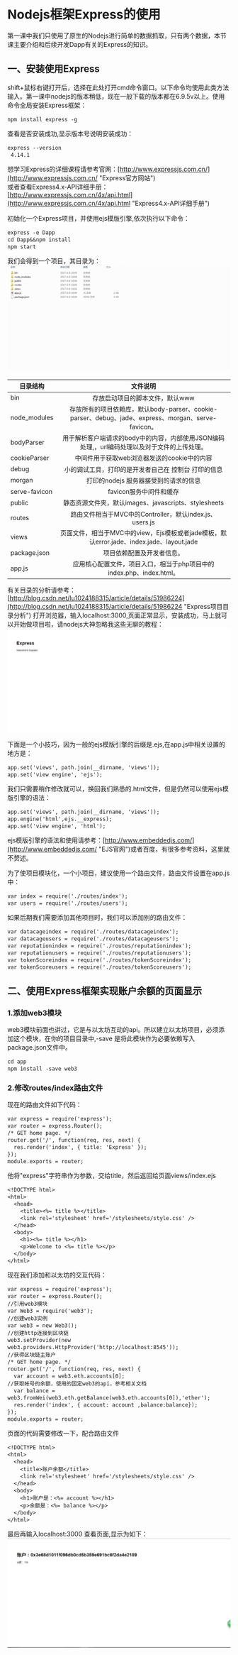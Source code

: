 # Nodejs框架Express的使用 #

第一课中我们只使用了原生的Nodejs进行简单的数据抓取，只有两个数据，本节课主要介绍和后续开发Dapp有关的Express的知识。

## 一、安装使用Express ##

shift+鼠标右键打开后，选择在此处打开cmd命令窗口。以下命令均使用此类方法输入。第一课中nodejs的版本稍低，现在一般下载的版本都在6.9.5v以上。使用命令全局安装Express框架：
	
	npm install express -g 
查看是否安装成功,显示版本号说明安装成功：
   
    express --version
     4.14.1
想学习Express的详细课程请参考官网：[http://www.expressjs.com.cn/](http://www.expressjs.com.cn/ "Express官方网站")<br>
或者查看Express4.x-API详细手册： [http://www.expressjs.com.cn/4x/api.html](http://www.expressjs.com.cn/4x/api.html "Express4.x-API详细手册")

初始化一个Express项目，并使用ejs模版引擎,依次执行以下命令：

    express -e Dapp
	cd Dapp&&npm install
	npm start
我们会得到一个项目，其目录为：
![](catalog.jpg)

| 目录结构 | 文件说明           
|------ |:-------------:
| bin | 存放启动项目的脚本文件，默认www 
| node_modules | 存放所有的项目依赖库，默认body-parser、cookie-parser、debug、jade、express、morgan、serve-favicon。      
| bodyParser | 用于解析客户端请求的body中的内容，内部使用JSON编码处理,，url编码处理以及对于文件的上传处理。
| cookieParser | 中间件用于获取web浏览器发送的cookie中的内容
| debug | 小的调试工具，打印的是开发者自己在 控制台 打印的信息      
| morgan |打印的nodejs 服务器接受到的请求的信息
| serve-favicon | favicon服务中间件和缓存
| public | 静态资源文件夹，默认images、javascripts、stylesheets
| routes | 路由文件相当于MVC中的Controller，默认index.js、users.js
| views | 页面文件，相当于MVC中的view，Ejs模板或者jade模板，默认error.jade、index.jade、layout.jade	
| package.json | 项目依赖配置及开发者信息。	
| app.js | 应用核心配置文件，项目入口，相当于php项目中的 index.php、index.html。
	
有关目录的分析请参考：[http://blog.csdn.net/lu1024188315/article/details/51986224](http://blog.csdn.net/lu1024188315/article/details/51986224 "Express项目目录分析")
打开浏览器，输入localhost:3000,页面正常显示，安装成功，马上就可以开始做项目啦，请nodejs大神忽略我这些无聊的教程：
![](test.jpg)

下面是一个小技巧，因为一般的ejs模版引擎的后缀是.ejs,在app.js中相关设置的地方是：

	app.set('views', path.join(__dirname, 'views'));
	app.set('view engine', 'ejs');
我们只需要稍作修改就可以，换回我们熟悉的.html文件，但是仍然可以使用ejs模版引擎的语法：

	app.set('views', path.join(__dirname, 'views'));
	app.engine('html',ejs.__express);
	app.set('view engine', 'html');
ejs模版引擎的语法和使用请参考：[http://www.embeddedjs.com/](http://www.embeddedjs.com/ "EJS官网")或者百度，有很多参考资料，这里就不赘述。

为了使项目模块化，一个小项目，建议使用一个路由文件，路由文件设置在app.js中：

	var index = require('./routes/index');
	var users = require('./routes/users');

如果后期我们需要添加其他项目时，我们可以添加别的路由文件：

	var datacageindex = require('./routes/datacageindex');
	var datacageusers = require('./routes/datacageusers');
	var reputationindex = require('./routes/reputationindex');
	var reputationusers = require('./routes/reputationusers');
	var tokenScoreindex = require('./routes/tokenScoreindex');
	var tokenScoreusers = require('./routes/tokenScoreusers');
## 二、使用Express框架实现账户余额的页面显示 ##

### 1.添加web3模块 ###
web3模块前面也讲过，它是与以太坊互动的api。所以建立以太坊项目，必须添加这个模块，在你的项目目录中,-save 是将此模块作为必要依赖写入package.json文件中。
	
	cd app
	npm install -save web3

### 2.修改routes/index路由文件 ###
现在的路由文件如下代码：	

	var express = require('express');
	var router = express.Router();
	/* GET home page. */
	router.get('/', function(req, res, next) {
	  res.render('index', { title: 'Express' });
	});
	module.exports = router;
他将"express"字符串作为参数，交给title，然后返回给页面views/index.ejs
	
	<!DOCTYPE html>
	<html>
	  <head>
	    <title><%= title %></title>
	    <link rel='stylesheet' href='/stylesheets/style.css' />
	  </head>
	  <body>
	    <h1><%= title %></h1>
	    <p>Welcome to <%= title %></p>
	  </body>
	</html>

现在我们添加和以太坊的交互代码：

	var express = require('express');
	var router = express.Router();
	//引用web3模块
	var Web3 = require('web3');
	//创建web3实例
	var web3 = new Web3();
	//创建http连接到区块链
	web3.setProvider(new web3.providers.HttpProvider('http://localhost:8545'));
	//获得区块链主账户
	/* GET home page. */
	router.get('/', function(req, res, next) {
	  var account = web3.eth.accounts[0];
	//获取帐号的余额，使用的固定web3的api，参考相关文档
	  var balance = web3.fromWei(web3.eth.getBalance(web3.eth.accounts[0]),'ether');
	  res.render('index', { account: account ,balance:balance});
	});
	module.exports = router;

页面的代码需要修改一下，配合路由文件

	<!DOCTYPE html>
	<html>
	  <head>
	    <title>账户余额</title>
	    <link rel='stylesheet' href='/stylesheets/style.css' />
	  </head>
	  <body>
	    <h1>账户是：<%= account %></h1>
	    <p>余额是：<%= balance %></p>
	  </body>
	</html>

最后再输入localhost:3000 查看页面,显示为如下：
![](ab.jpg)